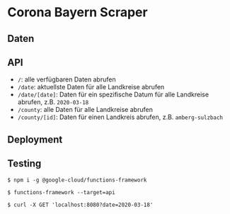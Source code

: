 # Corona Bayern Scraper

## Daten

## API

- `/`: alle verfügbaren Daten abrufen
- `/date`: aktuellste Daten für alle Landkreise abrufen
- `/date/[date]`: Daten für ein spezifische Datum für alle Landkreise abrufen, z.B. `2020-03-18`
- `/county`: alle Daten für alle Landkreise abrufen
- `/county/[id]`: Daten für einen Landkreis abrufen, z.B. `amberg-sulzbach`

## Deployment

## Testing

```console
$ npm i -g @google-cloud/functions-framework
```

```console
$ functions-framework --target=api
```

```console
$ curl -X GET 'localhost:8080?date=2020-03-18'
```
